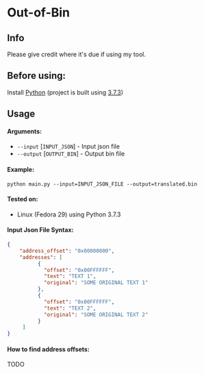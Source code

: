 # Out-of-Bin


## Info
Please give credit where it's due if using my tool.


## Before using:
Install [Python](https://www.python.org/downloads/) (project is built using [3.7.3](https://www.python.org/downloads/release/python-373/))</br>


## Usage

#### Arguments:
- `--input` [`INPUT_JSON`] - Input json file
- `--output` [`OUTPUT_BIN`] - Output bin file

#### Example:
```
python main.py --input=INPUT_JSON_FILE --output=translated.bin
```

#### Tested on:
- Linux (Fedora 29) using Python 3.7.3

#### Input Json File Syntax:
```json
{
    "address_offset": "0x00000000",
    "addresses": [
          {
            "offset": "0x00FFFFFF",
            "text": "TEXT 1",
            "original": "SOME ORIGINAL TEXT 1"
          },
          {
            "offset": "0x00FFFFFF",
            "text": "TEXT 2",
            "original": "SOME ORIGINAL TEXT 2"
          }
     ]
}
```

#### How to find address offsets:
TODO
